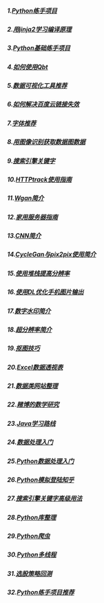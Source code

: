 ##### 1.[Python练手项目](https://www.zhihu.com/question/27386361/answer/631542391)
##### 2.[用jinja2学习编译原理](https://www.zhihu.com/question/318566238/answer/640676829)
##### 3.[Python基础练手项目](https://www.zhihu.com/question/27386361/answer/637422867)
##### 4.[如何使用Qbt](https://www.zhihu.com/question/19820075/answer/202059098)
##### 5.[数据可视化工具推荐](https://www.zhihu.com/question/19929609/answer/47173913)
##### 6.[如何解决百度云链接失效](https://zhuanlan.zhihu.com/p/31511997)
##### 7.[字体推荐](https://www.zhihu.com/question/20727176/answer/22478584)
##### 8.[用图像识别获取数据图数据](https://www.zhihu.com/question/32164316/answer/55000666)
##### 9.[搜索引擎关键字](https://www.zhihu.com/question/28013848/answer/62855521)
##### 10.[HTTPtrack使用指南](https://www.zhihu.com/question/33212019/answer/56057609)
##### 11.[Wgan简介](https://zhuanlan.zhihu.com/p/25071913)
##### 12.[家用服务器指南](https://www.zhihu.com/question/40854395/answer/379997699)
##### 13.[CNN简介](https://zhuanlan.zhihu.com/p/25559267)
##### 14.[CycleGan与pix2pix使用简介](https://zhuanlan.zhihu.com/p/27199954)
##### 15.[使用堆栈提高分辨率](https://www.zhihu.com/question/52488936/answer/130768559)
##### 16.[使用DL优化手机图片输出](https://zhuanlan.zhihu.com/p/30778840)
##### 17.[数字水印简介](https://www.zhihu.com/question/50735753/answer/122593277)
##### 18.[超分辨率简介](https://www.zhihu.com/question/38637977/answer/104195277)
##### 19.[抠图技巧](https://www.zhihu.com/question/20603867/answer/35594190)
##### 20.[Excel数据透视表](https://www.zhihu.com/question/22484899/answer/39933218)
##### 21.[数据类网站整理](https://www.zhihu.com/question/36132174/answer/70798699)
##### 22.[赌博的数学研究](https://zhuanlan.zhihu.com/p/33323924)
##### 23.[Java学习路线](https://www.zhihu.com/question/266199665/answer/305708745)
##### 24.[数据处理入门](https://www.zhihu.com/question/27731565/answer/37936324)
##### 25.[Python数据处理入门](https://www.zhihu.com/question/37180159/answer/82231071)
##### 26.[Python模拟登陆知乎](https://zhuanlan.zhihu.com/p/32898234)
##### 27.[搜索引擎关键字高级用法](https://www.zhihu.com/question/28013848/answer/62475371)
##### 28.[Python库整理](https://www.zhihu.com/question/24590883/answer/28377017)
##### 29.[Python爬虫](https://www.zhihu.com/question/36338520/answer/68522020)
##### 30.[Python多线程](https://www.zhihu.com/question/23474039/answer/24695447)
##### 31.[选股策略回测](https://www.zhihu.com/question/30801713/answer/87910979)
##### 32.[Python练手项目推荐](https://www.zhihu.com/question/29372574/answer/88744491)
